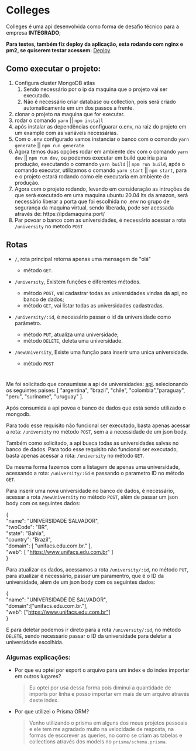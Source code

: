 # Colleges


Colleges é uma api desenvolvida como forma 
de desafio técnico para a empresa **INTEGRADO**;


**Para testes, também fiz deploy da aplicação, esta rodando com nginx e pm2, se quiserem testar acessem:** [Deploy](http://52.67.85.108/)



## Como executar o projeto:


1. Configura cluster MongoDB atlas
   1. Sendo necessário por o ip da maquina que o projeto vai ser executado.
   2. Não é necessário criar database ou collection, pois será criado automaticamente em um dos passos a frente.
2. clonar o projeto na maquina que for executar.
3. rodar o comando `yarn` || `npm install`
4. após instalar as dependências configuarar o.env, na raiz do projeto em um example com as variáveis necessárias.
5. Com o .env configurado vamos instanciar o banco com o comando `yarn generate` || `npm run generate`
6. Agora temos duas opções rodar em ambiente dev com o comando `yarn dev` || `npm run dev`, ou podemos executar em build que iria para produção, executando o comando `yarn build` || `npm run build`, após o comando executar, utilizamos o comando `yarn start` || `npm start`, para e o projeto estará rodando como ele executaria em ambiente de produção.
7. Agora com o projeto rodando, levando em consideração as intruções de que será executado em uma maquina ubuntu 20.04 lts da amazon, será necessário liberar a porta que foi escolhida no .env no grupo de segurança da maquina virtual, sendo liberada, pode ser acessada através de: https://ipdamaquina:port/
8. Par povoar o banco com as universidades, é necessário acessar a rota `/university` no metodo `POST`


## Rotas

* `/`, rota principal retorna apenas uma mensagem de "olá"
  * método `GET`.
  
* `/university`, Existem funções e diferentes métodos.
  * método `POST`, vai cadastrar todas as universidades vindas da api, no banco de dados;
  * método `GET`, vai listar todas as universidades cadastradas.
 
* `/university/:id`, é necessário passar o id da universidade como parâmetro.
  * método `PUT`, atualiza uma universidade;
  * método `DELETE`, deleta uma universidade.
* `/newUniversity`, Existe uma função para inserir uma unica universidade.
  * método `POST`

#

Me foi solicitado que consumisse a api de universidades: [api](http://universities.hipolabs.com/). selecionando os seguintes paises: [
  "argentina", "brazil", "chile", "colombia","paraguay", "peru", "suriname", "uruguay"
].

Após consumida a api povoa o banco de dados que está sendo utilizado o mongodb.

Para todo esse requisito não funcional ser executado, basta apenas acessar a rota: `/university` no método `POST`, sem a a necessidade de um json body.

Também como solicitado, a api busca todas as universidades salvas no banco de dados. Para todo esse requisito não funcional ser executado, basta apenas acessar a rota: `/university` no método `GET`.

Da mesma forma fazemos com a listagem de apenas uma universidade, acessando a rota: `/university/:id` e passando o parametro ID no método `GET`.

Para inserir uma nova universidade no banco de dados, é necessário, acessar a rota `/newUniversity` no método `POST`, além de passar um json body com os seguintes dados:

{<br>
    "name": "UNIVERSIDADE SALVADOR",<br>
		"twoCode": "BR",<br>
		"state": "Bahia",<br>
		"country": "Brazil",<br>
		"domain": [
			"unifacs.edu.com.br."
		],<br>
		"web": [
			"https://www.unifacs.edu.com.br"
		]<br>
}

Para atualizar os dados, acessamos a rota `/university/:id`, no método `PUT`, para atualizar é necessário, passar um paramentro, que é o ID da universidade, além de um json body com os seguintes dados:

{<br>
	"name": "UNIVERSIDADE DE SALVADOR",<br>
  "domain":["unifacs.edu.com.br."],<br>
  "web": ["https://www.unifacs.edu.com.br"]<br>
}

E para deletar podemos ir direto para a rota `/university/:id`, no método `DELETE`, sendo necessário passar o ID da universidade para deletar a universidade escolhida.


### Algumas explicações:

* Por que eu optei por export o arquivo para um index e do index importar em outros lugares?
  > Eu optei por usa dessa forma pois diminui a quantidade de imports por linha e posso importar em mais de um arquivo através deste index.

* Por que utilizei o Prisma ORM?
  > Venho utilizando o prisma em alguns dos meus projetos pessoais e ele tem me agradado muito na velocidade de resposta, na formas de esccrever as queries, no como se criam as tabelas e collections através dos models no `prisma/schema.prisma`.



